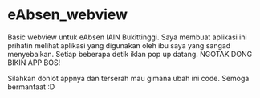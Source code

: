 # eAbsen_webview
Basic webview untuk eAbsen IAIN Bukittinggi. Saya membuat aplikasi ini prihatin melihat aplikasi yang digunakan oleh ibu saya yang sangad menyebalkan. Setiap beberapa detik iklan pop up datang. NGOTAK DONG BIKIN APP BOS!

Silahkan donlot appnya dan terserah mau gimana ubah ini code.
Semoga bermanfaat :D
